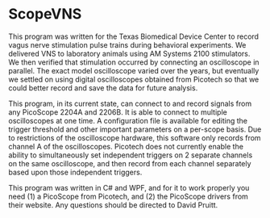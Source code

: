 # ScopeVNS

This program was written for the Texas Biomedical Device Center to record vagus nerve stimulation pulse trains during behavioral experiments. We delivered VNS to laboratory animals using AM Systems 2100 stimulators. We then verified that stimulation occurred by connecting an oscilloscope in parallel. The exact model oscilloscope varied over the years, but eventually we settled on using digital oscilloscopes obtained from Picotech so that we could better record and save the data for future analysis.

This program, in its current state, can connect to and record signals from any PicoScope 2204A and 2206B. It is able to connect to multiple oscilloscopes at one time. A configuration file is available for editing the trigger threshold and other important parameters on a per-scope basis. Due to restrictions of the oscilloscope hardware, this software only records from channel A of the oscilloscopes. Picotech does not currently enable the ability to simultaneously set independent triggers on 2 separate channels on the same oscilloscope, and then record from each channel separately based upon those independent triggers.

This program was written in C# and WPF, and for it to work properly you need (1) a PicoScope from Picotech, and (2) the PicoScope drivers from their website. Any questions should be directed to David Pruitt.

